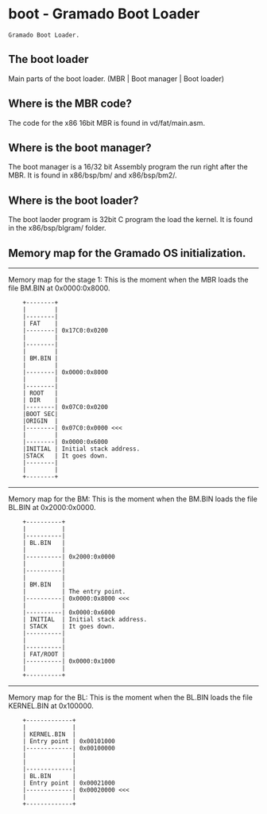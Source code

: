 # boot - Gramado Boot Loader

```
Gramado Boot Loader.
```

## The boot loader

Main parts of the boot loader. (MBR | Boot manager | Boot loader)

## Where is the MBR code?

The code for the x86 16bit MBR is found in vd/fat/main.asm.

## Where is the boot manager?

The boot manager is a 16/32 bit Assembly program the run right after the MBR. It is found in x86/bsp/bm/ and x86/bsp/bm2/.

## Where is the boot loader?

The boot laoder program is 32bit C program the load the kernel. It is found in the x86/bsp/blgram/ folder.

## Memory map for the Gramado OS initialization.

--------------------------------------------------
Memory map for the stage 1:
This is the moment when the MBR 
loads the file BM.BIN at 0x0000:0x8000.

```
    +--------+
    |        |
    |--------|
    | FAT    |
    |--------| 0x17C0:0x0200
    |        |
    |--------|
    |        |
    | BM.BIN |
    |        |
    |--------| 0x0000:0x8000
    |        |
    |--------|
    | ROOT   |
    | DIR    |
    |--------| 0x07C0:0x0200
    |BOOT SEC| 
    |ORIGIN  | 
    |--------| 0x07C0:0x0000 <<<
    |        |
    |--------| 0x0000:0x6000
    |INITIAL | Initial stack address.
    |STACK   | It goes down.
    |--------| 
    |        |
    +--------+
```

--------------------------------------------------
Memory map for the BM:
This is the moment when the BM.BIN 
loads the file BL.BIN at 0x2000:0x0000.

```
    +----------+
    |          | 
    |----------| 
    | BL.BIN   | 
    |          | 
    |----------| 0x2000:0x0000
    |          | 
    |----------| 
    |          | 
    | BM.BIN   | 
    |          | The entry point.
    |----------| 0x0000:0x8000 <<<
    |          |
    |----------| 0x0000:0x6000
    | INITIAL  | Initial stack address.
    | STACK    | It goes down.
    |----------| 
    |          |
    |----------| 
    | FAT/ROOT |
    |----------| 0x0000:0x1000
    |          |
    +----------+
```

--------------------------------------------------
Memory map for the BL:
This is the moment when the BL.BIN 
loads the file KERNEL.BIN at 0x100000.

```
    +-------------+
    |             |
    | KERNEL.BIN  |
    | Entry point | 0x00101000
    |-------------| 0x00100000
    |             |
    |             |
    |-------------|
    | BL.BIN      |
    | Entry point | 0x00021000
    |-------------| 0x00020000 <<<
    |             |
    +-------------+
```












